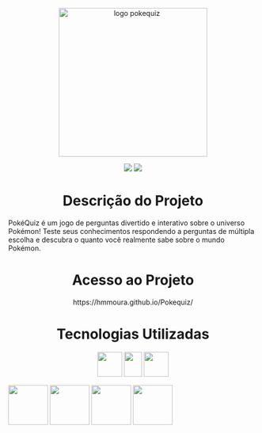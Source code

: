 <p align="center">
  <img width="300" height="300" alt="logo pokequiz" src="https://github.com/user-attachments/assets/dab169ab-1153-4259-9674-ea204982b38c" />
</p>
  <p align="center">
    <img loading="lazy" src="https://img.shields.io/badge/Em%20desenvolvimento%20-%20Em%20desenvolvimento?label=Status"/>
    <img loading="lazy" src="https://img.shields.io/badge/MIT-blue?label=Licen%C3%A7a"/>
  </p>
<h1 align="center"> Descrição do Projeto </h1>
</p>
PokéQuiz é um jogo de perguntas divertido e interativo sobre o universo Pokémon!
Teste seus conhecimentos respondendo a perguntas de múltipla escolha e descubra o quanto você realmente sabe sobre o mundo Pokémon.
<h1 align="center"> Acesso ao Projeto </h1>
<p align="center">
https://hmmoura.github.io/Pokequiz/
</p>
<h1 align="center"> Tecnologias Utilizadas </h1>
<p align="center">
  <img width="50" height="50" lazy="lazy" src="https://upload.wikimedia.org/wikipedia/commons/thumb/6/61/HTML5_logo_and_wordmark.svg/1024px-HTML5_logo_and_wordmark.svg.png"/>
  <img width="36" height="50" lazy="lazy" src="https://upload.wikimedia.org/wikipedia/commons/thumb/d/d5/CSS3_logo_and_wordmark.svg/1452px-CSS3_logo_and_wordmark.svg.png"/>
  <img width="50" height="50" lazy="lazy" src="https://wildcardcorp.com/image-repository/javascript-icon.png/@@images/image.png"/>
</p>
<img width="80" height="80" lazy="lazy" src="https://img.shields.io/badge/HTML5-E34F26?style=for-the-badge&logo=html5&logoColor=white"/>
<img width="80" height="80" lazy="lazy" src="![CSS3]https://img.shields.io/badge/css3-%231572B6.svg?style=for-the-badge&logo=css3&logoColor=white"/>
<img width="80" height="80" lazy="lazy" src="https://img.shields.io/badge/JavaScript-F7DF1E?style=for-the-badge&logo=javascript&logoColor=black"/>
<img width="80" height="80" lazy="lazy" src="https://img.shields.io/badge/VS%20Code-007ACC?style=for-the-badge&logo=visual-studio-code&logoColor=white"/>
